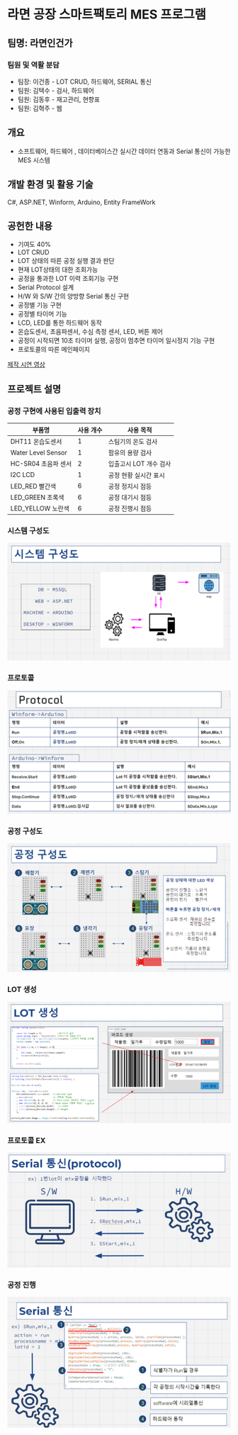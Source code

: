 
# **라면 공장 스마트팩토리 MES 프로그램**

## **팀명: 라면인건가**

### **팀원 및 역활 분담**
- 팀장: 이건종 - LOT CRUD, 하드웨어, SERIAL 통신
- 팀원: 김택수 - 검사, 하드웨어 
- 팀원: 김동후 - 재고관리, 현향표
- 팀원: 김혁주 - 웹


## **개요**
- 소프트웨어, 하드웨어 , 데이터베이스간 실시간 데이터 연동과 Serial 통신이 가능한 MES 시스템



## **개발 환경 및 활용 기술**
C#, ASP.NET, Winform, Arduino, Entity FrameWork

## **공헌한 내용**
- 기여도 40%
- LOT CRUD
- LOT 상태의 따른 공정 실행 결과 판단
- 현재 LOT상태의 대한 조회가능
- 공정을 통과한 LOT 이력 조회기능 구현
- Serial Protocol 설계
- H/W 와 S/W 간의 양방향 Serial 통신 구현
- 공정별 기능 구현
- 공정별 타이머 기능
- LCD, LED를 통한 하드웨어 동작
- 온습도센서, 초음파센서, 수심 측정 센서, LED, 버튼 제어
- 공정이 시작되면 10초 타이머 실행, 공정이 멈추면 타이머 일시정지 기능 구현
- 프로토콜의 따른 메인페이지



[제작 시연 영상]


## **프로젝트 설명**

### **공정 구현에 사용된 입출력 장치**

|부품명|사용 개수|사용 목적|
|---|---|---
|DHT11 온습도센서|1| 스팀기의 온도 검사
|Water Level Sensor|1|팜유의 용량 검사
|HC-SR04 초음파 센서|2|입출고시 LOT 개수 검사
|I2C LCD|1|공정 현황 실시간 표시
|LED_RED 빨간색|6|공정 정지시 점등
|LED_GREEN 초록색|6|공정 대기시 점등
|LED_YELLOW 노란색|6|공정 진행시 점등

### **시스템 구성도**

![시스템 구성도](./Image/image1.png)

### **프로토콜**

![프로토콜](./Image/image2.png)


### **공정 구성도**

![공정 구성도](./Image/image3.png)

### **LOT 생성**

![LOT 생성](./Image/image4.png)

### **프로토콜 EX**

![프로토콜 EX](./Image/image5.png)

### **공정 진행**

![공정 진행](./Image/image6.png)


[제작 시연 영상]: https://www.youtube.com/watch?v=EIa28L82daU&list=PLedGoSru794-VINQHqtNmjeTm0uuZJ1Ck&index=1&ab_channel=MasterCode
